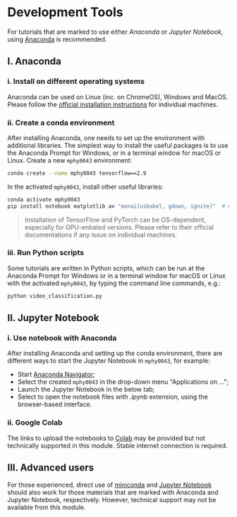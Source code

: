 # Development Tools

For tutorials that are marked to use either *Anaconda* or *Jupyter Notebook*, using [Anaconda](https://docs.anaconda.com/anaconda/) is recommended.


## I. Anaconda

### i. Install on different operating systems
Anaconda can be used on Linux (inc. on ChromeOS), Windows and MacOS. Please follow the [official installation instructions](https://docs.anaconda.com/anaconda/install/) for individual machines.

### ii. Create a conda environment
After installing Anaconda, one needs to set up the environment with additional libraries. The simplest way to install the useful packages is to use the Anaconda Prompt for Windows, or in a terminal window for macOS or Linux. Create a new `mphy0043` environment:
```bash
conda create --name mphy0043 tensorflow==2.9  
```
In the activated `mphy0043`, install other useful libraries:
```bash
conda activate mphy0043 
pip install notebook matplotlib av "monai[nibabel, gdown, ignite]"  # monai includes PyTorch
```

> Installation of TensorFlow and PyTorch can be OS-dependent, especially for GPU-enbaled versions. Please refer to their official documentations if any issue on individual machines.

### iii. Run Python scripts
Some tutorials are written in Python scripts, which can be run at the Anaconda Prompt for Windows or in a terminal window for macOS or Linux with the activated `mphy0043`, by typing the command line commands, e.g.:
```bash
python video_classification.py
```


## II. Jupyter Notebook

### i. Use notebook with Anaconda
After installing Anaconda and setting up the conda environment, there are different ways to start the Jupyter Notebook in `mphy0043`, for example:

- Start [Anaconda Navigator](https://docs.anaconda.com/anaconda/navigator/index.html);
- Select the created `mphy0043` in the drop-down menu "Applications on ...";
- Launch the Jupyter Notebook in the below tab; 
- Select to open the notebook files with _.ipynb_ extension, using the browser-based interface.

### ii. Google Colab
The links to upload the notebooks to [Colab](https://research.google.com/colaboratory/) may be provided but not technically supported in this module. Stable internet connection is required. 


## III. Advanced users
For those experienced, direct use of [miniconda](https://docs.conda.io/en/latest/miniconda.html) and [Jupyter Notebook](https://jupyter.org/) should also work for those materials that are marked with Anaconda and Jupyter Notebook, respectively. However, technical support may not be available from this module.  
